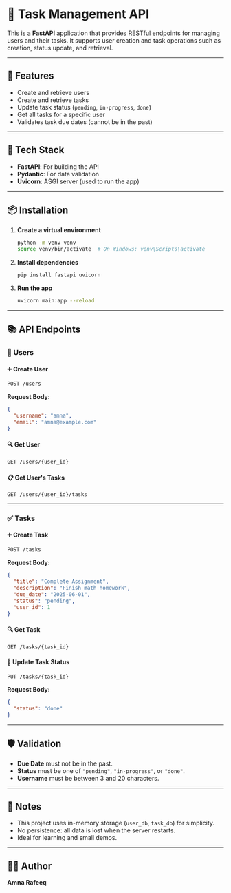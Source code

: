 
# 📝 Task Management API

This is a **FastAPI** application that provides RESTful endpoints for managing users and their tasks. It supports user creation and task operations such as creation, status update, and retrieval.

---

## 🚀 Features

- Create and retrieve users  
- Create and retrieve tasks  
- Update task status (`pending`, `in-progress`, `done`)  
- Get all tasks for a specific user  
- Validates task due dates (cannot be in the past)

---

## 🧰 Tech Stack

- **FastAPI**: For building the API
- **Pydantic**: For data validation
- **Uvicorn**: ASGI server (used to run the app)

---

## 📦 Installation

1. **Create a virtual environment**  
   ```bash
   python -m venv venv
   source venv/bin/activate  # On Windows: venv\Scripts\activate
   ```

2. **Install dependencies**  
   ```bash
   pip install fastapi uvicorn
   ```

3. **Run the app**  
   ```bash
   uvicorn main:app --reload
   ```

---

## 📚 API Endpoints

### 👤 Users

#### ➕ Create User
```http
POST /users
```
**Request Body:**
```json
{
  "username": "amna",
  "email": "amna@example.com"
}
```

#### 🔍 Get User
```http
GET /users/{user_id}
```

#### 📋 Get User's Tasks
```http
GET /users/{user_id}/tasks
```

---

### ✅ Tasks

#### ➕ Create Task
```http
POST /tasks
```
**Request Body:**
```json
{
  "title": "Complete Assignment",
  "description": "Finish math homework",
  "due_date": "2025-06-01",
  "status": "pending",
  "user_id": 1
}
```

#### 🔍 Get Task
```http
GET /tasks/{task_id}
```

#### 🔁 Update Task Status
```http
PUT /tasks/{task_id}
```
**Request Body:**
```json
{
  "status": "done"
}
```

---

## 🛡 Validation

- **Due Date** must not be in the past.
- **Status** must be one of `"pending"`, `"in-progress"`, or `"done"`.
- **Username** must be between 3 and 20 characters.

---

## 📎 Notes

- This project uses in-memory storage (`user_db`, `task_db`) for simplicity.
- No persistence: all data is lost when the server restarts.
- Ideal for learning and small demos.

---

## 🧑‍💻 Author

**Amna Rafeeq**
